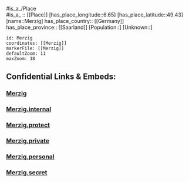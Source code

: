 ﻿---
location: [49.43,6.65] 
mapzoom: [7,12] 
mapmarker: city 
type: City
tags:
- geo/City


SpocWebEntityId: 32434
isDeleted: false
confidential: public

---
#is_a_/Place  
#is_a_ :: [[Place]] 
[has_place_longitude::6.65] 
[has_place_latitude::49.43] 
[name::Merzig] 
has_place_country:: [[Germany]]  
has_place_province:: [[Saarland]] 
[Population::] 
[Unknown::] 


```leaflet
id: Merzig
coordinates: [[Merzig]] 
markerFile: [[Merzig]] 
defaultZoom: 11 
maxZoom: 18
```


## Confidential Links & Embeds: 

### [Merzig](/_public/Earth/Continent/Europe/Europe~Central/Germany/Germany~West/Saarland/counties~Saarland/Merzig-Wadern/cities~Merzig-Wadern/Merzig.md) 

### [Merzig.internal](/_internal/Earth/Continent/Europe/Europe~Central/Germany/Germany~West/Saarland/counties~Saarland/Merzig-Wadern/cities~Merzig-Wadern/Merzig.internal.md) 

### [Merzig.protect](/_protect/Earth/Continent/Europe/Europe~Central/Germany/Germany~West/Saarland/counties~Saarland/Merzig-Wadern/cities~Merzig-Wadern/Merzig.protect.md) 

### [Merzig.private](/_private/Earth/Continent/Europe/Europe~Central/Germany/Germany~West/Saarland/counties~Saarland/Merzig-Wadern/cities~Merzig-Wadern/Merzig.private.md) 

### [Merzig.personal](/_personal/Earth/Continent/Europe/Europe~Central/Germany/Germany~West/Saarland/counties~Saarland/Merzig-Wadern/cities~Merzig-Wadern/Merzig.personal.md) 

### [Merzig.secret](/_secret/Earth/Continent/Europe/Europe~Central/Germany/Germany~West/Saarland/counties~Saarland/Merzig-Wadern/cities~Merzig-Wadern/Merzig.secret.md) 
